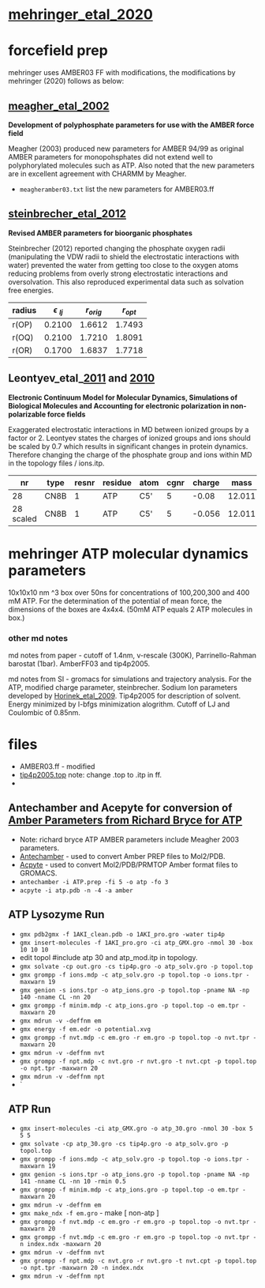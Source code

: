 # [mehringer_etal_2020](https://www.sciencedirect.com/science/article/pii/S266638642100028X?via%3Dihub)   

# forcefield prep
mehringer uses AMBER03 FF with modifications, the modifications by mehringer (2020) follows as below:

## [meagher_etal_2002](https://onlinelibrary.wiley.com/doi/10.1002/jcc.10262) 

**Development of polyphosphate parameters for use with the AMBER force field**

Meagher (2003) produced new parameters for AMBER 94/99 as original AMBER parameters for monopohsphates did not extend well to polyphorylated molecules such as ATP. Also noted that the new parameters are in excellent agreement with CHARMM by Meagher. 

- `meagheramber03.txt` list the new parameters for AMBER03.ff 

## [steinbrecher_etal_2012](https://pubs.acs.org/doi/pdf/10.1021/ct300613v)  

**Revised AMBER parameters for bioorganic phosphates**

Steinbrecher (2012) reported changing the phosphate oxygen radii (manipulating the VDW radii to shield the electrostatic interactions with water) prevented the water from getting too close to the oxygen atoms reducing problems from overly strong electrostatic interactions and oversolvation. This also reproduced experimental data such as solvation free energies.

| radius | $\epsilon$ $_{lj}$ | $r_{orig}$ | $r_{opt}$ |
|-  | - | -| -|
| r(OP) | 0.2100 | 1.6612 | 1.7493 | 
| r(OQ) | 0.2100 | 1.7210 | 1.8091 |
| r(OR) | 0.1700 | 1.6837 | 1.7718 |

## Leontyev_etal_[2011](https://doi.org/10.1039/C0CP01971B) and [2010](https://pubs.acs.org/doi/pdf/10.1021/ct9005807) 

**Electronic Continuum Model for Molecular Dynamics, Simulations of Biological Molecules and Accounting for electronic polarization in non-polarizable force fields**

Exaggerated electrostatic interactions in MD between ionized groups by a factor or 2. Leontyev states the charges of ionized groups and ions should be scaled by 0.7 which results in significant changes in protein dynamics. Therefore changing the charge of the phosphate group and ions within MD in the topology files / ions.itp. 


| nr | type | resnr | residue | atom | cgnr  | charge | mass |
|-  | - | -| -| - | - | - | - |
| 28 | CN8B | 1 | ATP | C5' | 5 | -0.08 | 12.011 |
| 28 scaled| CN8B | 1 | ATP | C5' | 5 | -0.056 | 12.011 |

# mehringer ATP molecular dynamics parameters
10x10x10 nm $\^3$ box over 50ns for concentrations of 100,200,300 and 400 mM ATP. For the determination of the potential of mean force, the dimensions of the boxes are 4x4x4. (50mM ATP equals 2 ATP molecules in box.)


### other md notes
 md notes from paper - cutoff of 1.4nm, v-rescale (300K), Parrinello-Rahman barostat (1bar). AmberFF03 and tip4p2005. 

 md notes from SI - gromacs for simulations and trajectory analysis. For the ATP, modified charge parameter, steinbrecher. Sodium Ion parameters developed by [Horinek_etal_2009](https://aip.scitation.org/doi/pdf/10.1063/1.3081142). Tip4p2005 for description of solvent. Energy minimized by l-bfgs minimization alogrithm. Cutoff of LJ and Coulombic of 0.85nm.

 # files
 - AMBER03.ff - modified
 - [tip4p2005.top](http://www.sklogwiki.org/SklogWiki/index.php/GROMACS_files_for_the_TIP4P/2005_model) note: change .top to .itp in ff.
 - 
 
 ## Antechamber and Acepyte for conversion of [Amber Parameters from Richard Bryce for ATP](http://amber.manchester.ac.uk)
 - Note: richard bryce ATP AMBER parameters include Meagher 2003 parameters.
 - [Antechamber](https://ambermd.org/antechamber/antechamber.pdf) - used to convert Amber PREP files to Mol2/PDB. 
 - [Acpyte](https://github.com/alanwilter/acpype) - used to convert Mol2/PDB/PRMTOP Amber format files to GROMACS. 
 - `antechamber -i ATP.prep -fi 5 -o atp -fo 3` 
 - `acpyte -i atp.pdb -n -4 -a amber` 
 
 ## ATP Lysozyme Run 
 - `gmx pdb2gmx -f 1AKI_clean.pdb -o 1AKI_pro.gro -water tip4p`
 - `gmx insert-molecules -f 1AKI_pro.gro -ci atp_GMX.gro -nmol 30 -box 10 10 10`
 - edit topol #include atp 30 and atp_mod.itp in topology.
 - `gmx solvate -cp out.gro -cs tip4p.gro -o atp_solv.gro -p topol.top`
 - `gmx grompp -f ions.mdp -c atp_solv.gro -p topol.top -o ions.tpr -maxwarn 19` 
 - `gmx genion -s ions.tpr -o atp_ions.gro -p topol.top -pname NA -np 140 -nname CL -nn 20`
 - `gmx grompp -f minim.mdp -c atp_ions.gro -p topol.top -o em.tpr -maxwarn 20`
 - `gmx mdrun -v -deffnm em`
 - `gmx energy -f em.edr -o potential.xvg`
 - `gmx grompp -f nvt.mdp -c em.gro -r em.gro -p topol.top -o nvt.tpr -maxwarn 20`
 - `gmx mdrun -v -deffnm nvt`
 - `gmx grompp -f npt.mdp -c nvt.gro -r nvt.gro -t nvt.cpt -p topol.top -o npt.tpr -maxwarn 20`
 - `gmx mdrun -v -deffnm npt` 
 - `

## ATP Run
- `gmx insert-molecules -ci atp_GMX.gro -o atp_30.gro -nmol 30 -box 5 5 5`
- `gmx solvate -cp atp_30.gro -cs tip4p.gro -o atp_solv.gro -p topol.top`
- `gmx grompp -f ions.mdp -c atp_solv.gro -p topol.top -o ions.tpr -maxwarn 19`
- `gmx genion -s ions.tpr -o atp_ions.gro -p topol.top -pname NA -np 141 -nname CL -nn 10 -rmin 0.5`
- `gmx grompp -f minim.mdp -c atp_ions.gro -p topol.top -o em.tpr -maxwarn 20`
- `gmx mdrun -v -deffnm em`
- `gmx make_ndx -f em.gro` - make [ non-atp ]
- `gmx grompp -f nvt.mdp -c em.gro -r em.gro -p topol.top -o nvt.tpr -maxwarn 20`
- `gmx grompp -f nvt.mdp -c em.gro -r em.gro -p topol.top -o nvt.tpr -n index.ndx -maxwarn 20`
- `gmx mdrun -v -deffnm nvt`
- `gmx grompp -f npt.mdp -c nvt.gro -r nvt.gro -t nvt.cpt -p topol.top -o npt.tpr -maxwarn 20 -n index.ndx`
- `gmx mdrun -v -deffnm npt` 




